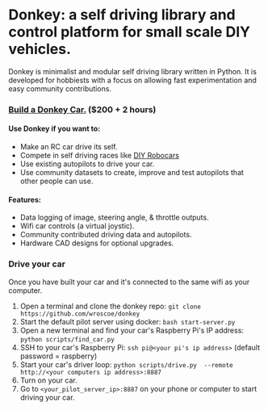 # Donkey: a self driving library and control platform for small scale DIY vehicles. 

Donkey is minimalist and modular self driving library written in Python. It is developed for hobbiests with a focus on allowing fast experimentation and easy community contributions.  

### [Build a Donkey Car.](http://www.donkeycar.com) ($200 + 2 hours)

#### Use Donkey if you want to:
* Make an RC car drive its self.
* Compete in self driving races like [DIY Robocars](diyrobocars.com)
* Use existing autopilots to drive your car.
* Use community datasets to create, improve and test autopilots that other people can use.  


#### Features:
* Data logging of image, steering angle, & throttle outputs. 
* Wifi car controls (a virtual joystic).
* Community contributed driving data and autopilots.
* Hardware CAD designs for optional upgrades.


### Drive your car
Once you have built your car and it's connected to the same wifi as your computer.

1. Open a terminal and clone the donkey repo: `git clone https://github.com/wroscoe/donkey`
2. Start the default pilot server using docker: `bash start-server.py`
3. Open a new terminal and find your car's Raspberry Pi's IP address: `python scripts/find_car.py` 
4. SSH to your car's Raspberry Pi: `ssh pi@<your pi's ip address>` (default password = raspberry) 
5. Start your car's driver loop: `python scripts/drive.py  --remote http://<your computers ip address>:8887`
6. Turn on your car.
7. Go to `<your_pilot_server_ip>:8887` on your phone or computer to start driving your car. 

 





